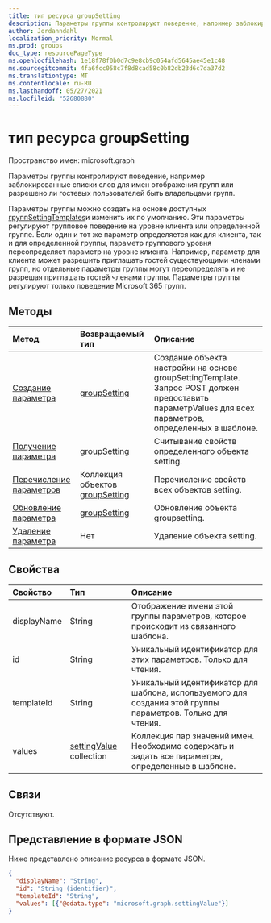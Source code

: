```yaml
---
title: тип ресурса groupSetting
description: Параметры группы контролируют поведение, например заблокированные списки слов для имен отображения групп или разрешено ли гостевых пользователей быть владельцами групп.
author: Jordanndahl
localization_priority: Normal
ms.prod: groups
doc_type: resourcePageType
ms.openlocfilehash: 1e18f78f0b0d7c9e8cb9c054afd5645ae45e1c48
ms.sourcegitcommit: 4fa6fcc058c7f8d8cad58c0b82db23d6c7da37d2
ms.translationtype: MT
ms.contentlocale: ru-RU
ms.lasthandoff: 05/27/2021
ms.locfileid: "52680880"
---
```

# <a name="groupsetting-resource-type"></a>тип ресурса groupSetting

Пространство имен: microsoft.graph

Параметры группы контролируют поведение, например заблокированные списки слов для имен отображения групп или разрешено ли гостевых пользователей быть владельцами групп.

Параметры группы можно создать на основе доступных [группSettingTemplates](groupsettingtemplate.md)и изменить их по умолчанию. Эти параметры регулируют групповое поведение на уровне клиента или определенной группе. Если один и тот же параметр определяется как для клиента, так и для определенной группы, параметр группового уровня переопределяет параметр на уровне клиента.  Например, параметр для клиента может разрешить приглашать гостей существующими членами групп, но отдельные параметры группы могут переопределять и не разрешая приглашать гостей членами группы. Параметры группы регулируют только поведение Microsoft 365 групп.

## <a name="methods"></a>Методы

| Метод | Возвращаемый тип | Описание |
|:---------------|:--------|:----------|
|[Создание параметра](../api/groupsetting-post-groupsettings.md) | [groupSetting](groupsetting.md) |Создание объекта настройки на основе groupSettingTemplate. Запрос POST должен предоставить параметрValues для всех параметров, определенных в шаблоне. |
|[Получение параметра](../api/groupsetting-get.md) | [groupSetting](groupsetting.md) | Считывание свойств определенного объекта setting. |
|[Перечисление параметров](../api/groupsetting-list.md) | Коллекция объектов [groupSetting](groupsetting.md) | Перечисление свойств всех объектов setting. |
|[Обновление параметра](../api/groupsetting-update.md) | [groupSetting](groupsetting.md) | Обновление объекта groupsetting. |
|[Удаление параметра](../api/groupsetting-delete.md) | Нет | Удаление объекта setting. |

## <a name="properties"></a>Свойства

| Свойство | Тип | Описание |
|:---------------|:--------|:----------|
|displayName|String| Отображение имени этой группы параметров, которое происходит из связанного шаблона. |
|id|String| Уникальный идентификатор для этих параметров. Только для чтения. |
|templateId|String| Уникальный идентификатор для шаблона, используемого для создания этой группы параметров. Только для чтения. |
|values|[settingValue](settingvalue.md) collection| Коллекция пар значений имен. Необходимо содержать и задать все параметры, определенные в шаблоне. |

## <a name="relationships"></a>Связи

Отсутствуют.

## <a name="json-representation"></a>Представление в формате JSON

Ниже представлено описание ресурса в формате JSON.

<!--{
  "blockType": "resource",
  "openType": true,
  "optionalProperties": [],
  "keyProperty": "id",
  "baseType": "microsoft.graph.entity",
  "@odata.type": "microsoft.graph.groupSetting"
}-->

```json
{
  "displayName": "String",
  "id": "String (identifier)",
  "templateId": "String",
  "values": [{"@odata.type": "microsoft.graph.settingValue"}]
}
```


<!-- uuid: 8fcb5dbc-d5aa-4681-8e31-b001d5168d79
2015-10-25 14:57:30 UTC -->
<!-- {
  "type": "#page.annotation",
  "description": "groupSetting resource",
  "keywords": "",
  "section": "documentation",
  "tocPath": ""
}-->

